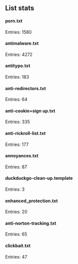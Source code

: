 ## List stats
#### porn.txt
Entries: 1580 <br> 
#### antimalware.txt
Entries: 4272 <br> 
#### antitypo.txt
Entries: 183 <br> 
#### anti-redirectors.txt
Entries: 64 <br> 
#### anti-cookie+sign up.txt
Entries: 335 <br> 
#### anti-rickroll-list.txt
Entries: 177 <br> 
#### annoyances.txt
Entries: 87 <br> 
#### duckduckgo-clean-up.template
Entries: 3 <br> 
#### enhanced_protection.txt
Entries: 20 <br> 
#### anti-norton-tracking.txt
Entries: 65 <br> 
#### clickbait.txt
Entries: 47 <br> 
